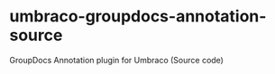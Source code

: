 umbraco-groupdocs-annotation-source
===================================

GroupDocs Annotation plugin for Umbraco  (Source code)